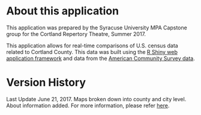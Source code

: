About this application
======================

This application was prepared by the Syracuse University MPA Capstone
group for the Cortland Repertory Theatre, Summer 2017.

This application allows for real-time comparisons of U.S. census data
related to Cortland County. This data was built using the [R Shiny web
application framework](https://shiny.rstudio.com/) and data from the
[American Community Survey
data](https://www.census.gov/programs-surveys/acs/).

Version History
===============

Last Update June 21, 2017. Maps broken down into county and city level.
About information added. For more information, please refer
[here](https://github.com/fjsantam/Maxwell-R-Labs/tree/master/MPA_Workshop).

